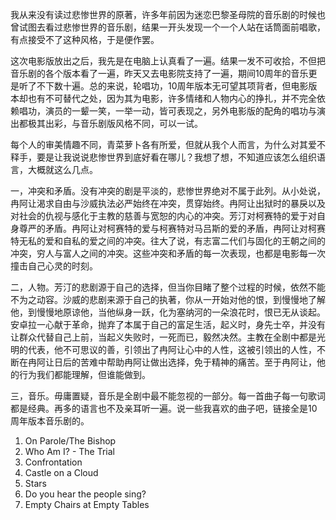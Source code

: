 我从来没有读过悲惨世界的原著，许多年前因为迷恋巴黎圣母院的音乐剧的时候也曾试图去看过悲惨世界的音乐剧，结果一开头发现一个一个人站在话筒面前唱歌，有点接受不了这种风格，于是便作罢。



这次电影版放出之后，我先是在电脑上认真看了一遍。结果一发不可收拾，不但把音乐剧的各个版本看了一遍，昨天又去电影院支持了一遍，期间10周年的音乐更是听了不下数十遍。总的来说，轮唱功，10周年版本无可望其项背者，但电影版本却也有不可替代之处，因为其为电影，许多情绪和人物内心的挣扎，并不完全依赖唱功，演员的一颦一笑，一举一动，皆可表现之，另外电影版的配角的唱功与演出都极其出彩，与音乐剧版风格不同，可以一试。



每个人的审美情趣不同，青菜萝卜各有所爱，但就从我个人而言，为什么对其爱不释手，要是让我说说悲惨世界到底好看在哪儿？我想了想，不知道应该怎么组织语言，大概就这么几点。



一，冲突和矛盾。没有冲突的剧是平淡的，悲惨世界绝对不属于此列。从小处说，冉阿让渴求自由与沙威执法必严始终在冲突，贯穿始终。冉阿让出狱时的暴戾以及对社会的仇视与感化于主教的慈善与宽恕的内心的冲突。芳汀对柯赛特的爱于对自身尊严的矛盾。冉阿让对柯赛特的爱与柯赛特对马吕斯的爱的矛盾，冉阿让对柯赛特无私的爱和自私的爱之间的冲突。往大了说，有志富二代们与固化的王朝之间的冲突，穷人与富人之间的冲突。这些冲突和矛盾的每一次表现，也都是电影每一次撞击自己心灵的时刻。



二，人物。芳汀的悲剧源于自己的选择，但当你目睹了整个过程的时候，依然不能不为之动容。沙威的悲剧来源于自己的执著，你从一开始对他的恨，到慢慢地了解他，到慢慢地原谅他，当他纵身一跃，化为塞纳河的一朵浪花时，恨已无从谈起。安卓拉一心献于革命，抛弃了本属于自己的富足生活，起义时，身先士卒，并没有让群众代替自己上前，当起义失败时，一死而已，毅然决然。主教在全剧中都是光明的代表，他不可思议的善，引领出了冉阿让心中的人性，这被引领出的人性，不断在冉阿让日后的苦难中帮助冉阿让做出选择，免于精神的痛苦。至于冉阿让，他的行为我们都能理解，但谁能做到。



三，音乐。毋庸置疑，音乐是全剧中最不能忽视的一部分。每一首曲子每一句歌词都是经典。再多的语言也不及亲耳听一遍。说一些我喜欢的曲子吧，链接全是10周年版本音乐剧的。

1. On Parole/The Bishop
2. Who Am I? - The Trial
3. Confrontation
4. Castle on a Cloud
5. Stars
6. Do you hear the people sing?
7. Empty Chairs at Empty Tables